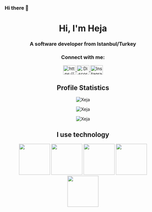 ### Hi there 👋

 
<h1 align="center">Hi, I'm Heja</h1>
<h3 align="center">A software developer from Istanbul/Turkey</h3>

<h3 align="center">Connect with me:</h3>
<p align="center">
  <a href="https://www.linkedin.com/in/heja-arslan-45065020a/" target="_blank">
    <img align="center" src="https://raw.githubusercontent.com/rahuldkjain/github-profile-readme-generator/master/src/images/icons/Social/linked-in-alt.svg" alt="https://www.linkedin.com/in/berke-alp/" title="LinkedIn" height="30" width="40" />
  </a>
  
  <a href="https://discordapp.com/users/Xeja" target="_blank">
    <img align="center" src="https://raw.githubusercontent.com/rahuldkjain/github-profile-readme-generator/master/src/images/icons/Social/discord.svg"  title="Discord" height="30" width="40" />
  </a>
  <a href="https://www.instagram.com/hejaarslan4/" target="_blank">
    <img align="center" src="https://raw.githubusercontent.com/rahuldkjain/github-profile-readme-generator/master/src/images/icons/Social/instagram.svg"  title="Instagram" height="30" width="40" />
  </a>
 
<br>
<h2 align="center">Profile Statistics</h2>
<p align="center"> <img src="https://github-readme-stats.vercel.app/api?username=schart&theme=radical&hide=prs,issues" alt="Xeja" /> </p>
<p align="center"> <img src="https://github-readme-stats.vercel.app/api/top-langs/?username=schart&layout=compact&theme=radical" alt="Xeja" /> </p>
<p align="center"> <img src="https://komarev.com/ghpvc/?username=schart&label=Profile%20Views&color=0e75b6&style=flat" alt="Xeja" /> </p>
 
<h2 align = "center">I use technology</h2>
<p align = "center">
<img src="https://github.com/rahul-jha98/README_icons/blob/main/language_and_tools/square/html/html.png" width="100" />
<img src="https://github.com/rahul-jha98/README_icons/blob/main/language_and_tools/square/bash/bash-colored.png" width="100" />
<img src="https://github.com/rahul-jha98/README_icons/blob/main/language_and_tools/square/c%2B%2B/c%2B%2B.png" width="100" /> 
<img src="https://github.com/rahul-jha98/README_icons/blob/main/language_and_tools/square/c%23/c%23.png" width="100" />
<img src="https://github.com/rahul-jha98/README_icons/blob/main/language_and_tools/square/python/python.png" width="100" />
 
</p>

